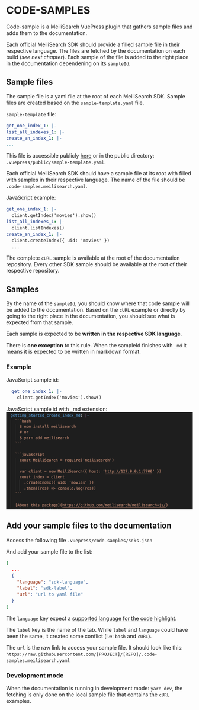 # CODE-SAMPLES

Code-sample is a MeiliSearch VuePress plugin that gathers sample files and adds them to the documentation.

Each official MeiliSearch SDK should provide a filled sample file in their respective language. The files are fetched by the documentation on each build (*see next chapter*).
Each sample of the file is added to the right place in the documentation dependening on its `sampleId`.

## Sample files

The sample file is a yaml file at the root of each MeiliSearch SDK. 
Sample files are created based on the `sample-template.yaml` file. 

`sample-template` file:
```yaml
get_one_index_1: |-
list_all_indexes_1: |-
create_an_index_1: |-
...
```

This file is accessible publicly [here](docs.meilisearch.com/sample-template.yaml) or in the public directory: `.vuepress/public/sample-template.yaml`.

Each official MeiliSearch SDK should have a sample file at its root with filled with samples in their respective language.
The name of the file should be `.code-samples.meilisearch.yaml`.

JavaScript example: 
```yaml
get_one_index_1: |-
  client.getIndex('movies').show()
list_all_indexes_1: |-
  client.listIndexes()
create_an_index_1: |-
  client.createIndex({ uid: 'movies' })
  ...
```

The complete `cURL` sample is available at the root of the documentation repository.
Every other SDK sample should be available at the root of their respective repository.

## Samples

By the name of the `sampleId`, you should know where that code sample will be added to the documentation. Based on the `cURL` example or directly by going to the right place in the documentation, you should see what is expected from that sample.

Each sample is expected to be **written in the respective SDK language**.

There is **one exception** to this rule. 
When the sampleId finishes with `_md` it means it is expected to be written in markdown format. 

### Example

JavaScript sample id:
```yaml
  get_one_index_1: |-
    client.getIndex('movies').show()
```
JavaScript sample id with _md extension:
![javascript sample file](../public/misc/yaml-js-example.png)

## Add your sample files to the documentation

Access the following file
`.vuepress/code-samples/sdks.json`

And add your sample file to the list: 
```json
[
  ...
  {
    "language": "sdk-language",
    "label": "sdk-label",
    "url": "url to yaml file"
  }
]
```

The `language` key expect a [supported language for the code highlight](https://meta.stackexchange.com/a/335336).

The `label` key is the name of the tab. While `label` and `language` could have been the same, it created some conflict (i.e: `bash` and `cURL`).

The `url` is the raw link to access your sample file. It should look like this:
`https://raw.githubusercontent.com/[PROJECT]/[REPO]/.code-samples.meilisearch.yaml`

### Development mode

When the documentation is running in development mode: `yarn dev`, the fetching is only done on the local sample file that contains the `cURL` examples.
